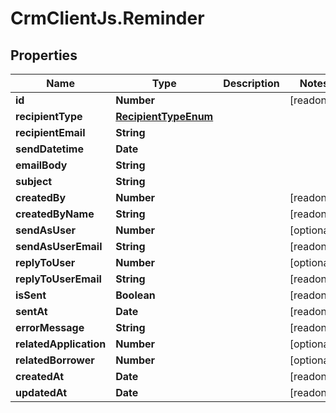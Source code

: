 # CrmClientJs.Reminder

## Properties

Name | Type | Description | Notes
------------ | ------------- | ------------- | -------------
**id** | **Number** |  | [readonly] 
**recipientType** | [**RecipientTypeEnum**](RecipientTypeEnum.md) |  | 
**recipientEmail** | **String** |  | 
**sendDatetime** | **Date** |  | 
**emailBody** | **String** |  | 
**subject** | **String** |  | 
**createdBy** | **Number** |  | [readonly] 
**createdByName** | **String** |  | [readonly] 
**sendAsUser** | **Number** |  | [optional] 
**sendAsUserEmail** | **String** |  | [readonly] 
**replyToUser** | **Number** |  | [optional] 
**replyToUserEmail** | **String** |  | [readonly] 
**isSent** | **Boolean** |  | [readonly] 
**sentAt** | **Date** |  | [readonly] 
**errorMessage** | **String** |  | [readonly] 
**relatedApplication** | **Number** |  | [optional] 
**relatedBorrower** | **Number** |  | [optional] 
**createdAt** | **Date** |  | [readonly] 
**updatedAt** | **Date** |  | [readonly] 


